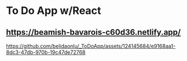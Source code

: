 # To Do App w/React
## https://beamish-bavarois-c60d36.netlify.app/

https://github.com/belidaonlu/_ToDoApp/assets/124145684/e9168aa1-8dc3-47db-970b-19c47de72768

